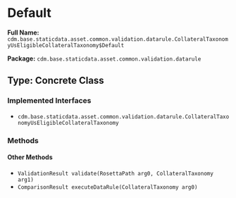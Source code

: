 # Default

**Full Name:** `cdm.base.staticdata.asset.common.validation.datarule.CollateralTaxonomyUsEligibleCollateralTaxonomy$Default`

**Package:** `cdm.base.staticdata.asset.common.validation.datarule`

## Type: Concrete Class

### Implemented Interfaces

- `cdm.base.staticdata.asset.common.validation.datarule.CollateralTaxonomyUsEligibleCollateralTaxonomy`

### Methods

#### Other Methods

- `ValidationResult validate(RosettaPath arg0, CollateralTaxonomy arg1)`
- `ComparisonResult executeDataRule(CollateralTaxonomy arg0)`

